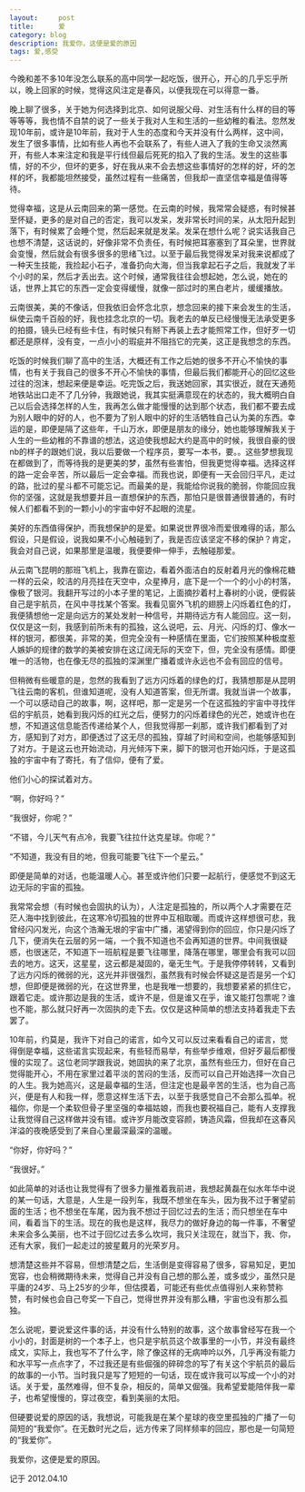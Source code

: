 ```yaml
---
layout:     post
title:      爱
category: blog
description: 我爱你，这便是爱的原因
tags: 爱,感受
---
```

今晚和差不多10年没怎么联系的高中同学一起吃饭，很开心，开心的几乎忘乎所以，晚上回家的时候，觉得这风注定是春风，以便我现在可以得意一番。

晚上聊了很多，关于她为何选择到北京、如何说服父母、对生活有什么样的目的等等等等，我也情不自禁的说了一些关于我对人生和生活的一些幼稚的看法。忽然发现10年前，或许是10年前，我对于人生的态度和今天并没有什么两样，这中间，发生了很多事情，比如有些人再也不会联系了，有些人进入了我的生命又淡然离开，有些人本来注定和我是平行线但最后死死的掐入了我的生活。发生的这些事情，好的不少，但坏的更多，好在我从来不会去想这些事情好的怎样的好，坏的怎样的坏，我都能坦然接受，虽然过程有一些痛苦，但我却一直坚信幸福是值得等待。

觉得幸福，这是从云南回来的第一感觉。在云南的时候，我常常会疑惑，有时候甚至怀疑，更多的是对自己的否定，我可以发呆，发非常长时间的呆，从太阳升起到落下，有时候累了会睡个觉，然后起来就是发呆。发呆在想什么呢？说实话我自己也想不清楚，这话说的，好像非常不负责任，有时候把耳塞塞到了耳朵里，世界就会变慢，然后就会有很多很多的思绪飞过。以至于最后我觉得发呆对我来说都成了一种天生技能，我捡起小石子，准备扔向大海，但当我拿起石子之后，我就发了半个小时的呆，然后才丢出去。这个时候，通常我往往会想起她，怎么说，她在的话，世界上其它的东西一定会变得缓慢，就像一部过时的黑白老片，缓缓播放。

云南很美，美的不像话，但我依旧会怀念北京，想念回来的接下来会发生的生活，纵使云南千百般的好，我也挂念北京的一切。我老去的单反已经慢慢无法承受更多的拍摄，镜头已经有些卡住，有时候只有掰下再装上去才能照常工作，但好歹一切都还是原样，没有变，一点小小的瑕疵并不阻挡它的完美，这正是我想念的东西。

吃饭的时候我们聊了高中的生活，大概还有工作之后她的很多不开心不愉快的事情，也有关于我自己的很多不开心不愉快的事情，但最后我们都能开心的回忆这些过往的泡沫，想起来便是幸运。吃完饭之后，我送她回家，其实很近，就在天通苑地铁站出口走不了几分钟，我跟她说，我其实挺满意现在的状态的，我大概明白自己以后会选择怎样的人生，我再怎么做才能慢慢的达到那个状态，我们都不要去成为别人眼中的好的人，也不要为了别人眼中的好的生活牺牲自己认为美的东西。幸运的是，即便是隔了这些年，千山万水，即便是朋友的缘分，她也能够理解我关于人生的一些幼稚的不靠谱的想法，这迫使我想起大约是高中的时候，我很自豪的很nb的样子的跟她们说，我以后要做一个程序员，要写一本书，要。。这些梦想我现在都做到了，而等待我的是更美的梦，虽然有些害怕，但我更觉得幸福。选择这样的路一定会辛苦，所以最后一定会幸福。而我也说，即便有一天会回归平凡，走过的路，批过的星斗都不可能忘记。而最美的是，我能给你说我的脆弱，你能回应我你的坚强，这就是我想要并且一直想保护的东西，那怕只是很普通很普通的，有时候人们都看不到的一颗小小的宇宙中好不起眼的流星。

美好的东西值得保护，而我想保护的是爱。如果说世界很冷而爱很难得的话，那么假设，只是假设，说我如果不小心触碰到了，我是否应该坚定不移的保护？肯定，我会对自己说，如果那里是温暖，我便要伸一伸手，去触碰那爱。

从云南飞昆明的那班飞机上，我靠在窗边，看着外面洁白的反射着月光的像棉花糖一样的云朵，皎洁的月亮挂在天空中，众星捧月，底下是一个一个的小小的村落，像极了银河。我翻开写过的小本子里的笔记，上面摘抄着村上春树的小说，便假装自己是宇航员，在风中寻找某个答案。我看见窗外飞机的翅膀上闪烁着红色的灯，我便猜想他一定是向远方的某处发射一种信号，并期待远方有人能回应。这一刻，仅仅是这一刻，我感到前所未有的孤独，这么说吧，云、月光、闪烁的灯、像水一样的银河，都很美，非常的美，但完全没有一种感情在里面，它们按照某种极度惹人嫉妒的规律的数学的美被安排在这辽阔无际的天空下，但，完全没有感情。即便唯一的活物，也在像无尽的孤独的深渊里广播着或许永远也不会有回应的信号。

但稍微有些暖意的是，忽然的我看到了远方闪烁着的绿色的灯，我猜想那是从昆明飞往云南的客机，但谁知道呢，没有人知道答案，但无所谓。我就当讲一个故事，一个可以感动自己的故事，啊，这样吧，那一定是另一个在这孤独的宇宙中寻找伴侣的宇航员，她看到我闪烁的红光之后，便努力的闪烁着绿色的光芒，她或许也在想，不知道这信息能否传递给某个人，但我觉得那一刹那，或许我们都看到了对方，感知到了对方，即便透过了这无尽的孤独，穿越了时间和空间，也能够感知到了对方。于是这云也开始流动，月光倾泻下来，脚下的银河也开始闪烁，于是这孤独的宇宙中有了寄托，有了信仰，便有了爱。

他们小心的探试着对方。

“啊，你好吗？”

“我很好，你呢？”

“不错，今儿天气有点冷，我要飞往拉什达克星球。你呢？”

“不知道，我没有目的地，但我可能要飞往下一个星云。”

即便是简单的对话，也能温暖人心。甚至或许他们只要一起航行，便感觉不到这无边无际的宇宙的孤独。

我常常会想（有时候也会固执的认为），人注定是孤独的，所以两个人才需要在茫茫人海中找到彼此，在这寒冷切孤独的世界中互相取暖。而或许这样想很可悲，我曾经闪闪发光，向这个浩瀚无垠的宇宙中广播，渴望得到你的回应，你只是闪烁了几下，便消失在云层的另一端，一个我不知道也不会再知道的世界。中间我很疑惑，也很迷茫，不知道下一班航程是要飞往哪里，降落在哪里，哪里会有我可以回去的地方。这天，这星星，这云都是凝固的，毫无生气。于是我停停转转，又看到了远方闪烁的微弱的光，这光并非很强烈，虽然我有时候会怀疑这是否是另一个幻想，但即便是微弱的光，在这世界里，也是我唯一想要的，我想要紧紧的抓住它，跟着它走。或许那边是我的生活，或许不是，但是谁又在乎，谁又能打包票呢？谁也不能，那么就只好再一次固执的走下去。仅仅是这种简单的想法支持着我走下去罢了。

10年前，约莫是，我许下对自己的诺言，如今又可以反过来看看自己的诺言，觉得倒是幸福，这些诺言实现起来，有些轻而易举，有些举步维艰，但好歹最后都慢慢的实现了。这位老同学跟我说，她固执的来了北京，虽然有些压力，但好在自己觉得能开心，不用在家里过着平淡的苦闷的生活，反而可以自己开始选择一次自己的人生。我为她高兴，这是最幸福的生活，但注定也是最辛苦的生活，也为自己高兴，便是有人和我一样，愿意这样生活下去，以至于我感觉自己不会那么孤单。祝福你，你是一个柔软但骨子里坚强的幸福姑娘，而我也要祝福自己，能有人支撑我让我觉得自己这样做并没有错。或许岁月能改变容颜，铸造风霜，但我却在这春风洋溢的夜晚感受到了来自心里最深最深的温暖。

“你好，你好吗？”

“我很好。”

如此简单的对话也让我觉得有了很多力量推着我前进，我想起黄磊在似水年华中说的某一句话，大意是，人生是一段列车，我既不想坐在车头，因为我不过于奢望前面的生活；也不想坐在车尾，因为我不想过于回忆过去的生活；而只想坐在车中间，看着当下的生活。现在的我也是这样，我尽力的做好身边的每一件事，不奢望未来会多么美丽，也不过于回忆过去多么坎坷，我只关注现在，就当下，我、你，还有大家，我们一起走过的披星戴月的光荣岁月。

想清楚这些并不容易，但想清楚之后，生活倒是变得容易了很多，容易知足，更加宽容，也会稍微期待未来，觉得自己并没有自己想的那么差，或多或少，虽然只是平庸的24岁、马上25岁的少年，但估摸着，可能还有些优点值得别人来称赞称赞，有时候也会自己夸奖一下自己，觉得世界并没有那么糟，宇宙也没有那么孤独。

怎么说呢，要说爱这件事的话，并没有什么特别的故事，这个故事曾经写在我一个小小的，封面是树的一个本子上，也只是宇航员这个故事里的一小节，并没有最终成文，实际上，我也写不了什么字，除了像这样的无病呻吟以外，几乎再没有能力和水平写一点点字了，不过我还是有些倔强的碎碎念的写了有关这个宇航员的最后的故事的一小节。当时我只是写了短短的一句话，现在或许我可以写成一个小的对话。关于爱，虽然难得，但不复杂，相反的，简单又倔强。我希望爱能陪伴我一辈子，也希望慢慢的，穿过夜空，看到美丽的太阳。

但硬要说爱的原因的话，我想说，可能我是在某个星球的夜空里孤独的广播了一句简短的“我爱你”。在无数时光之后，远方传来了同样频率的回应，那也是一句简短的“我爱你”。

我爱你，这便是爱的原因。

记于 2012.04.10
